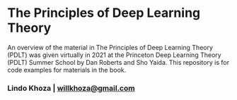 # The Principles of Deep Learning Theory
An overview of the material in The Principles of Deep Learning Theory (PDLT) was given virtually in 2021 at the Princeton Deep Learning Theory (PDLT) Summer School by Dan Roberts and Sho Yaida. This repository is for code examples for materials in the book.

### Lindo Khoza | willkhoza@gmail.com
